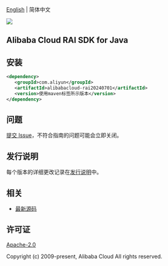 [English](README.md) | 简体中文

![](https://aliyunsdk-pages.alicdn.com/icons/AlibabaCloud.svg)

## Alibaba Cloud RAI SDK for Java

## 安装

```xml
<dependency>
   <groupId>com.aliyun</groupId>
   <artifactId>alibabacloud-rai20240701</artifactId>
   <version>使用maven标签所示版本</version>
</dependency>
```

## 问题

[提交 Issue](https://github.com/aliyun/alibabacloud-java-async-sdk/issues/new)，不符合指南的问题可能会立即关闭。

## 发行说明

每个版本的详细更改记录在[发行说明](./ChangeLog.txt)中。

## 相关

- [最新源码](https://github.com/aliyun/alibabacloud-async-java-sdk/)

## 许可证

[Apache-2.0](http://www.apache.org/licenses/LICENSE-2.0)

Copyright (c) 2009-present, Alibaba Cloud All rights reserved.

